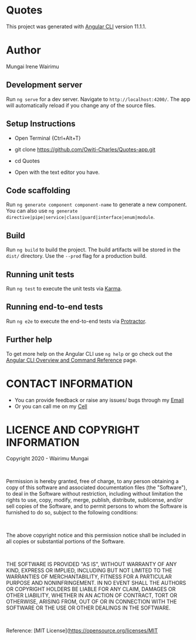 
# Quotes

This project was generated with [Angular CLI](https://github.com/angular/angular-cli) version 11.1.1.

# Author 

Mungai Irene Wairimu 

## Development server

Run `ng serve` for a dev server. Navigate to `http://localhost:4200/`. The app will automatically reload if you change any of the source files.

## Setup Instructions 
* Open Terminal {Ctrl+Alt+T}

* git clone https://github.com/Owiti-Charles/Quotes-app.git

* cd Quotes

* Open with the text editor you have.

## Code scaffolding

Run `ng generate component component-name` to generate a new component. You can also use `ng generate directive|pipe|service|class|guard|interface|enum|module`.

## Build

Run `ng build` to build the project. The build artifacts will be stored in the `dist/` directory. Use the `--prod` flag for a production build.

## Running unit tests

Run `ng test` to execute the unit tests via [Karma](https://karma-runner.github.io).

## Running end-to-end tests

Run `ng e2e` to execute the end-to-end tests via [Protractor](http://www.protractortest.org/).

## Further help

To get more help on the Angular CLI use `ng help` or go check out the [Angular CLI Overview and Command Reference](https://angular.io/cli) page.

#  CONTACT INFORMATION
  - You can provide feedback or raise any issues/ bugs through my [Email](nimowairimu25@gmail.com)
  - Or you can call me on my [Cell](+254704259122)


#  LICENCE AND COPYRIGHT INFORMATION
Copyright 2020 - Wairimu Mungai

​

Permission is hereby granted, free of charge, to any person obtaining a copy of this software and associated documentation files (the "Software"), to deal in the Software without restriction, including without limitation the rights to use, copy, modify, merge, publish, distribute, sublicense, and/or sell copies of the Software, and to permit persons to whom the Software is furnished to do so, subject to the following conditions:

​

The above copyright notice and this permission notice shall be included in all copies or substantial portions of the Software.

​

THE SOFTWARE IS PROVIDED "AS IS", WITHOUT WARRANTY OF ANY KIND, EXPRESS OR IMPLIED, INCLUDING BUT NOT LIMITED TO THE WARRANTIES OF MERCHANTABILITY, FITNESS FOR A PARTICULAR PURPOSE AND NONINFRINGEMENT. IN NO EVENT SHALL THE AUTHORS OR COPYRIGHT HOLDERS BE LIABLE FOR ANY CLAIM, DAMAGES OR OTHER LIABILITY, WHETHER IN AN ACTION OF CONTRACT, TORT OR OTHERWISE, ARISING FROM, OUT OF OR IN CONNECTION WITH THE SOFTWARE OR THE USE OR OTHER DEALINGS IN THE SOFTWARE.

​

Reference: [MIT License](https://opensource.org/licenses/MIT
